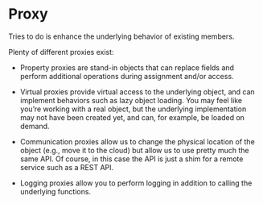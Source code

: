 # Proxy

Tries to do is enhance the underlying behavior of existing members.

Plenty of different proxies exist:

- Property proxies are stand-in objects that can replace fields and perform additional operations during assignment and/or access.

- Virtual proxies provide virtual access to the underlying object, and can implement behaviors such as lazy object loading. You may feel like you’re working with a real object, but the underlying implementation may not have been created yet, and can, for example, be loaded on demand.

- Communication proxies allow us to change the physical location of the object (e.g., move it to the cloud) but allow us to use pretty much the same API. Of course, in this case the API is just a shim for a remote service such as a REST API.

- Logging proxies allow you to perform logging in addition to calling the underlying functions.

